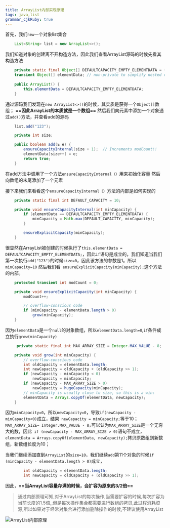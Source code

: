 ```yaml
---
title: ArrayList内部实现原理
tags: java,list
grammar_cjkRuby: true
---
```


首先，我们`new`一个对象list集合
``` java
	List<String> list = new ArrayList<>();
```
我们知道对象的创建离不开构造方法，因此我们查看ArrayList源码的时候先看其构造方法

``` java
	private static final Object[] DEFAULTCAPACITY_EMPTY_ELEMENTDATA = {};
	transient Object[] elementData; // non-private to simplify nested class access
	
	public ArrayList() {
        this.elementData = DEFAULTCAPACITY_EMPTY_ELEMENTDATA;
    }
```
通过源码我们发现在`new ArrayList<>()`的时候，其实质是获得一个`Object[]`数组；
**==因此ArrayList的本质就是一个数组==**
然后我们向元素中添加一个对象通过`add()`方法，并查看add的源码

``` java
	list.add("123");
```
``` java
	private int size;

 	public boolean add(E e) {
        ensureCapacityInternal(size + 1);  // Increments modCount!!
        elementData[size++] = e;
        return true;
    }
```
在add方法中调用了一个方法`ensureCapacityInternal（）`用来初始化容量
然后向数组的末尾添加了一个元素

接下来我们来看看这个`ensureCapacityInternal（）`方法的内部是如何实现的

``` java
	private static final int DEFAULT_CAPACITY = 10;

	private void ensureCapacityInternal(int minCapacity) {
        if (elementData == DEFAULTCAPACITY_EMPTY_ELEMENTDATA) {
            minCapacity = Math.max(DEFAULT_CAPACITY, minCapacity);
        }

        ensureExplicitCapacity(minCapacity);
    }
```
很显然在ArrayList被创建的时候执行了`this.elementData = DEFAULTCAPACITY_EMPTY_ELEMENTDATA;`，因此`if`语句是成立的，我们知道当我们第一次执行`add("123")`的时候`size=0`，因此该方法的参数是1。所以`minCapacity=10`
然后我们看` ensureExplicitCapacity(minCapacity);`这个方法的内部。

``` java
	protected transient int modCount = 0;

	private void ensureExplicitCapacity(int minCapacity) {
        modCount++;

        // overflow-conscious code
        if (minCapacity - elementData.length > 0)
            grow(minCapacity);
    }
```
因为`elementData`是一个`null`的对象数组，所以`elementData.length=0`,`if`条件成立执行`grow(minCapacity)`

``` java
	 private static final int MAX_ARRAY_SIZE = Integer.MAX_VALUE - 8;

	private void grow(int minCapacity) {
        // overflow-conscious code
        int oldCapacity = elementData.length;
        int newCapacity = oldCapacity + (oldCapacity >> 1);
        if (newCapacity - minCapacity < 0)
            newCapacity = minCapacity;
        if (newCapacity - MAX_ARRAY_SIZE > 0)
            newCapacity = hugeCapacity(minCapacity);
        // minCapacity is usually close to size, so this is a win:
        elementData = Arrays.copyOf(elementData, newCapacity);
    }
```
因为`minCapacity=0`，所以`newCapacity=0`，导致`if(newCapacity - minCapacity<0)`成立，结果` newCapacity = minCapacity;`等于10；
`MAX_ARRAY_SIZE= Integer.MAX_VALUE - 8;`可以认为`MAX_ARRAY_SIZE`是一个无穷大的数，因此` if (newCapacity - MAX_ARRAY_SIZE > 0)`语句不成立，`elementData = Arrays.copyOf(elementData, newCapacity);`拷贝原数组到新数组，新数组长度为10；

当我们继续添加直到`ArrayList`的`size=10`，我们继续`add`第11个对象的时候`if (minCapacity - elementData.length > 0)`成立，

``` java
 		int oldCapacity = elementData.length;
        int newCapacity = oldCapacity + (oldCapacity >> 1);
```
因此，**==当ArrayList容量存满的时候，会扩容为原来的3/2倍==**

> 通过内部原理可知,对于ArrayList的每次操作,当需要扩容的时候,每次扩容为当前长度的1.5倍,,但是每次操作集合都需要进行数组的拷贝,此过程消耗资源,所以如果对于经常对集合进行添加删除操作的时候,不建议使用ArrayList

![ArrayList内部原理][1]


  [1]: https://www.github.com/StepForwards/my-notes/raw/images/ArrayList%E5%86%85%E9%83%A8%E5%AE%9E%E7%8E%B0%E5%8E%9F%E7%90%86/images/1505737052730.jpg